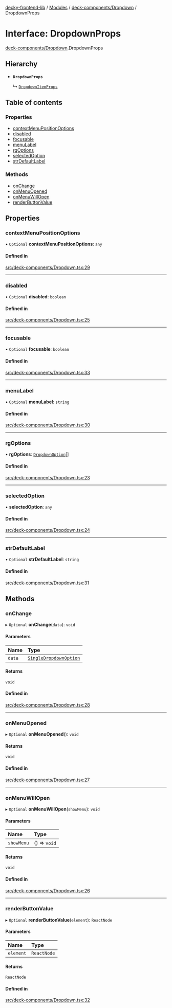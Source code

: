 [decky-frontend-lib](../README.md) / [Modules](../modules.md) / [deck-components/Dropdown](../modules/deck_components_Dropdown.md) / DropdownProps

# Interface: DropdownProps

[deck-components/Dropdown](../modules/deck_components_Dropdown.md).DropdownProps

## Hierarchy

- **`DropdownProps`**

  ↳ [`DropdownItemProps`](deck_components_Dropdown.DropdownItemProps.md)

## Table of contents

### Properties

- [contextMenuPositionOptions](deck_components_Dropdown.DropdownProps.md#contextmenupositionoptions)
- [disabled](deck_components_Dropdown.DropdownProps.md#disabled)
- [focusable](deck_components_Dropdown.DropdownProps.md#focusable)
- [menuLabel](deck_components_Dropdown.DropdownProps.md#menulabel)
- [rgOptions](deck_components_Dropdown.DropdownProps.md#rgoptions)
- [selectedOption](deck_components_Dropdown.DropdownProps.md#selectedoption)
- [strDefaultLabel](deck_components_Dropdown.DropdownProps.md#strdefaultlabel)

### Methods

- [onChange](deck_components_Dropdown.DropdownProps.md#onchange)
- [onMenuOpened](deck_components_Dropdown.DropdownProps.md#onmenuopened)
- [onMenuWillOpen](deck_components_Dropdown.DropdownProps.md#onmenuwillopen)
- [renderButtonValue](deck_components_Dropdown.DropdownProps.md#renderbuttonvalue)

## Properties

### contextMenuPositionOptions

• `Optional` **contextMenuPositionOptions**: `any`

#### Defined in

[src/deck-components/Dropdown.tsx:29](https://github.com/SteamDeckHomebrew/decky-frontend-lib/blob/e2920dd/src/deck-components/Dropdown.tsx#L29)

___

### disabled

• `Optional` **disabled**: `boolean`

#### Defined in

[src/deck-components/Dropdown.tsx:25](https://github.com/SteamDeckHomebrew/decky-frontend-lib/blob/e2920dd/src/deck-components/Dropdown.tsx#L25)

___

### focusable

• `Optional` **focusable**: `boolean`

#### Defined in

[src/deck-components/Dropdown.tsx:33](https://github.com/SteamDeckHomebrew/decky-frontend-lib/blob/e2920dd/src/deck-components/Dropdown.tsx#L33)

___

### menuLabel

• `Optional` **menuLabel**: `string`

#### Defined in

[src/deck-components/Dropdown.tsx:30](https://github.com/SteamDeckHomebrew/decky-frontend-lib/blob/e2920dd/src/deck-components/Dropdown.tsx#L30)

___

### rgOptions

• **rgOptions**: [`DropdownOption`](../modules/deck_components_Dropdown.md#dropdownoption)[]

#### Defined in

[src/deck-components/Dropdown.tsx:23](https://github.com/SteamDeckHomebrew/decky-frontend-lib/blob/e2920dd/src/deck-components/Dropdown.tsx#L23)

___

### selectedOption

• **selectedOption**: `any`

#### Defined in

[src/deck-components/Dropdown.tsx:24](https://github.com/SteamDeckHomebrew/decky-frontend-lib/blob/e2920dd/src/deck-components/Dropdown.tsx#L24)

___

### strDefaultLabel

• `Optional` **strDefaultLabel**: `string`

#### Defined in

[src/deck-components/Dropdown.tsx:31](https://github.com/SteamDeckHomebrew/decky-frontend-lib/blob/e2920dd/src/deck-components/Dropdown.tsx#L31)

## Methods

### onChange

▸ `Optional` **onChange**(`data`): `void`

#### Parameters

| Name | Type |
| :------ | :------ |
| `data` | [`SingleDropdownOption`](deck_components_Dropdown.SingleDropdownOption.md) |

#### Returns

`void`

#### Defined in

[src/deck-components/Dropdown.tsx:28](https://github.com/SteamDeckHomebrew/decky-frontend-lib/blob/e2920dd/src/deck-components/Dropdown.tsx#L28)

___

### onMenuOpened

▸ `Optional` **onMenuOpened**(): `void`

#### Returns

`void`

#### Defined in

[src/deck-components/Dropdown.tsx:27](https://github.com/SteamDeckHomebrew/decky-frontend-lib/blob/e2920dd/src/deck-components/Dropdown.tsx#L27)

___

### onMenuWillOpen

▸ `Optional` **onMenuWillOpen**(`showMenu`): `void`

#### Parameters

| Name | Type |
| :------ | :------ |
| `showMenu` | () => `void` |

#### Returns

`void`

#### Defined in

[src/deck-components/Dropdown.tsx:26](https://github.com/SteamDeckHomebrew/decky-frontend-lib/blob/e2920dd/src/deck-components/Dropdown.tsx#L26)

___

### renderButtonValue

▸ `Optional` **renderButtonValue**(`element`): `ReactNode`

#### Parameters

| Name | Type |
| :------ | :------ |
| `element` | `ReactNode` |

#### Returns

`ReactNode`

#### Defined in

[src/deck-components/Dropdown.tsx:32](https://github.com/SteamDeckHomebrew/decky-frontend-lib/blob/e2920dd/src/deck-components/Dropdown.tsx#L32)
